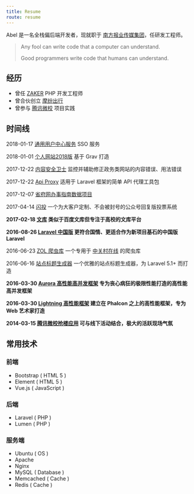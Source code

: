```yaml
---
title: Resume
route: resume
---
```


Abel 是一名全栈偏后端开发者，现就职于 [南方报业传媒集团](http://www.southcn.com/)，任研发工程师。

> Any fool can write code that a computer can understand. 
>
> Good programmers write code that humans can understand.

## 经历

- 曾任 [ZAKER](http://www.myzaker.com/) PHP 开发工程师
- 曾合伙创立 [摩纷出行](http://www.more-fun.cn/)
- 曾参与 [腾讯微校](http://weixiao.qq.com/) 项目实践

## 时间线

2018-01-17 [通用用户中心服务](#) <span class="desc">SSO 服务</span>

2018-01-01 [个人网站2018版](../blog/website-v2018.html) <span class="desc">基于 Grav 打造</span>

2017-12-22 [内容安全卫士](../blog/content-guard.html) <span class="desc">监控并辅助修正政务类网站的内容错误、用法错误</span>

2017-12-22 [Api Proxy](../blog/api-proxy.html) <span class="desc">适用于 Laravel 框架的简单 API 代理工具包</span>

2017-12-07 [省府网办事指南数据项目](../blog/guide-data)

2017-04-14 [闪投](../blog/toupiao) <span class="desc">一个为大客户定制、不会被封号的公众号回复版投票系统</span>

**2017-02-18 [文库](#) <span class="desc">类似于百度文库但专注于高校的文库平台</span>**

**2016-08-26 [Laravel 中国版](../blog/laravel4china.html) <span class="desc">更符合国情、更适合作为新项目基石的中国版 Laravel</span>**

2016-06-23 [ZOL 爬虫库](../blog/zolcrawler.html) <span class="desc">一个专用于 [中关村在线](http://www.zol.com.cn/)  的爬虫库</span>

2016-06-16 [站点标题生成器](../blog/titles.html) <span class="desc">一个优雅的站点标题生成器，为 Laravel 5.1+ 而打造</span>

**2016-03-30 [Aurora 高性能高并发框架](../blog/aurora.html) <span class="desc">专为丧心病狂的极限性能打造的高性能高并发框架</span>**

**2016-03-30 [Lightning 高性能框架](../blog/lightning.html) <span class="desc">建立在 Phalcon 之上的高性能框架，专为 Web 艺术家打造</span>**

**2014-03-15 [腾讯微校抢楼应用](../blog/qianglou.html) <span class="desc">可与线下活动结合，极大的活跃现场气氛</span>**

## 常用技术

### 前端

- Bootstrap <span class="desc">( HTML 5 )</span>
- Element <span class="desc">( HTML 5 )</span>
- Vue.js <span class="desc">( JavaScript )</span>

### 后端

- Laravel <span class="desc">( PHP )</span>
- Lumen <span class="desc">( PHP )</span>

### 服务端

- Ubuntu <span class="desc">( OS )</span>
- Apache
- Nginx
- MySQL <span class="desc">( Database )</span>
- Memcached <span class="desc">( Cache )</span>
- Redis <span class="desc">( Cache )</span>
